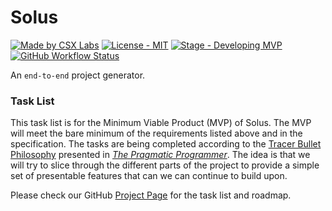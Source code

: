 # Solus

[![Made by CSX Labs](https://csxlabs.org/badges/made_by_csx_labs.svg)](https://csxlabs.org)
[![License - MIT](https://img.shields.io/github/license/CSXL/solus?style=for-the-badge)](LICENSE)
[![Stage - Developing MVP](https://img.shields.io/badge/stage-developing%20MVP-yellowgreen?style=for-the-badge)](#current-status)
[![GitHub Workflow Status](https://img.shields.io/github/actions/workflow/status/CSXL/solus/checks.yml?logo=github&style=for-the-badge)](https://github.com/CSXL/solus/actions/workflows/checks.yml)

An `end-to-end` project generator.

### Task List

This task list is for the Minimum Viable Product (MVP) of Solus. The MVP will
meet the bare minimum of the requirements listed above and in the specification.
The tasks are being completed according to the [Tracer Bullet Philosophy](https://wiki.c2.com/?TracerBullets)
presented in _[The Pragmatic Programmer](https://dl.acm.org/doi/10.5555/320326)_.
The idea is that we will try to slice through the different parts of the project
to provide a simple set of presentable features that can we can continue to
build upon.

Please check our GitHub [Project Page](https://github.com/orgs/CSXL/projects/2) for the task list and roadmap.
